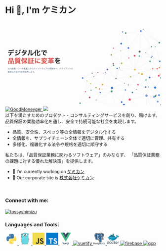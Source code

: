 <h1 align="left">Hi 👋, I'm ケミカン</h1>

<img src="https://github.com/GoodMoneyger/.github/blob/main/profile/hero.png" alt="hero" />
<a href="https://github.com/GoodMoneyger">
  <img src="https://komarev.com/ghpvc/?username=GoodMoneyger" alt="GoodMoneyger" />
</a>
<a href="http://twitter.com/tossyshimizu">
  <img height="20" src="https://img.shields.io/twitter/follow/tossyshimizu?label=Twitter&logo=twitter&style=flat" />
</a>
<div align="left">
  以下を満たすためのプロダクト・コンサルティングサービスを創り、届けます。 品質保証の業務効率化を通し、安全で持続可能な社会を実現します。<br />
  <ul>
    <li>品質、安全性、スペック等の全情報をデジタル化する</li>
    <li>全情報を、サプライチェーン全体で適切に管理、共有する</li>
    <li>多様化、複雑化する法令や規格を適切に順守する</li>
  </ul>
  私たちは、「品質保証業務に関わるソフトウェア」のみならず、 「品質保証業務の課題に対する優れた解決策」を提供します。
</div>

- 🔭 I’m currently working on [ケミカン](https://sdsocr.com)
- 🏢 Our corporate site is [株式会社ケミカン](https://chemican.net/)
<br />

<h3 align="left">Connect with me:</h3>

<p align="left">
<a href="https://twitter.com/tossyshimizu" target="blank"><img align="center" src="https://raw.githubusercontent.com/rahuldkjain/github-profile-readme-generator/master/src/images/icons/Social/twitter.svg" alt="tossyshimizu" height="30" width="40" /></a>
</p>

<h3 align="left">Languages and Tools:</h3>
<p align="left">
  <a href="https://www.python.org" target="_blank" rel="noreferrer">
    <img src="https://raw.githubusercontent.com/devicons/devicon/master/icons/python/python-original.svg" alt="python" width="40" height="40"/>
  </a>
  <a href="https://golang.org" target="_blank" rel="noreferrer">
    <img src="https://raw.githubusercontent.com/devicons/devicon/master/icons/go/go-original.svg" alt="go" width="40" height="40"/>
  </a>
  <a href="https://developer.mozilla.org/en-US/docs/Web/JavaScript" target="_blank" rel="noreferrer">
    <img src="https://raw.githubusercontent.com/devicons/devicon/master/icons/javascript/javascript-original.svg" alt="javascript" width="40" height="40"/>
  </a>
  <a href="https://www.typescriptlang.org/" target="_blank" rel="noreferrer">
    <img src="https://raw.githubusercontent.com/devicons/devicon/master/icons/typescript/typescript-original.svg" alt="typescript" width="40" height="40"/>
  </a>
  <a href="https://vuejs.org/" target="_blank" rel="noreferrer">
    <img src="https://raw.githubusercontent.com/devicons/devicon/master/icons/vuejs/vuejs-original-wordmark.svg" alt="vuejs" width="40" height="40"/>
  </a>
  <a href="https://vuetifyjs.com/en/" target="_blank" rel="noreferrer">
    <img src="https://bestofjs.org/logos/vuetify.svg" alt="vuetify" width="40" height="40"/>
  </a>
  <a href="https://www.postgresql.org" target="_blank" rel="noreferrer">
    <img src="https://raw.githubusercontent.com/devicons/devicon/master/icons/postgresql/postgresql-original-wordmark.svg" alt="postgresql" width="40" height="40"/>
  </a>
  <a href="https://www.docker.com/" target="_blank" rel="noreferrer">
    <img src="https://raw.githubusercontent.com/devicons/devicon/master/icons/docker/docker-original-wordmark.svg" alt="docker" width="40" height="40"/>
  </a>
  <a href="https://firebase.google.com/" target="_blank" rel="noreferrer">
    <img src="https://www.vectorlogo.zone/logos/firebase/firebase-icon.svg" alt="firebase" width="40" height="40"/>
  </a>
  <a href="https://cloud.google.com" target="_blank" rel="noreferrer">
    <img src="https://www.vectorlogo.zone/logos/google_cloud/google_cloud-icon.svg" alt="gcp" width="40" height="40"/>
  </a>  
</p>
